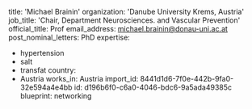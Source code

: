 title: 'Michael Brainin'
organization: 'Danube University Krems, Austria'
job_title: 'Chair, Department Neurosciences. and Vascular Prevention'
official_title: Prof
email_address: michael.brainin@donau-uni.ac.at
post_nominal_letters: PhD
expertise:
  - hypertension
  - salt
  - transfat
country:
  - Austria
works_in: Austria
import_id: 8441d1d6-7f0e-442b-9fa0-32e594a4e4bb
id: d196b6f0-c6a0-4046-bdc6-9a5ada49385c
blueprint: networking
